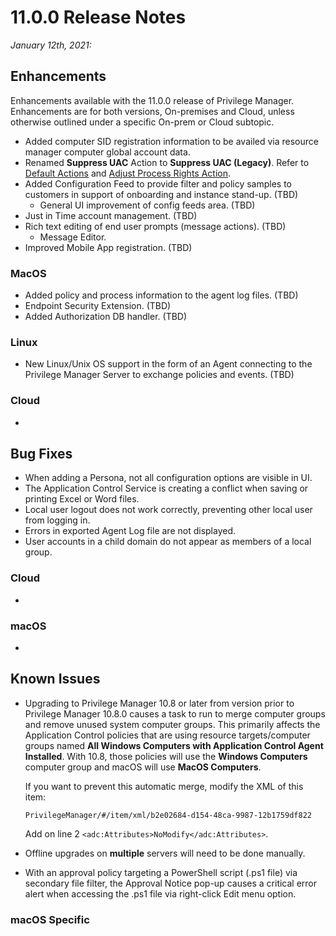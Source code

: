 [title]: # (11.0.0 Release)
[tags]: # (on-premises,cloud)
[priority]: # (30093)
# 11.0.0 Release Notes

_January 12th, 2021:_

## Enhancements

Enhancements available with the 11.0.0 release of Privilege Manager. Enhancements are for both versions, On-premises and Cloud, unless otherwise outlined under a specific On-prem or Cloud subtopic.

* Added computer SID registration information to be availed via resource manager computer global account data.
* Renamed __Suppress UAC__ Action to __Suppress UAC (Legacy)__. Refer to [Default Actions](../admin/actions/default-actions.md#set_environment_variable_action) and [Adjust Process Rights Action](../admin/actions/unrestricted-token.md).
* Added Configuration Feed to provide filter and policy samples to customers in support of onboarding and instance stand-up. (TBD)
  * General UI improvement of config feeds area. (TBD)
* Just in Time account management. (TBD)
* Rich text editing of end user prompts (message actions). (TBD)
  * Message Editor.
* Improved Mobile App registration. (TBD)

### MacOS

* Added policy and process information to the agent log files. (TBD)
* Endpoint Security Extension. (TBD)
* Added Authorization DB handler. (TBD)

### Linux

* New Linux/Unix OS support in the form of an Agent connecting to the Privilege Manager Server to exchange policies and events. (TBD)

### Cloud

* 

## Bug Fixes

* When adding a Persona, not all configuration options are visible in UI.
* The Application Control Service is creating a conflict when saving or printing Excel or Word files.
* Local user logout does not work correctly, preventing other local user from logging in.
* Errors in exported Agent Log file are not displayed.
* User accounts in a child domain do not appear as members of a local group.

### Cloud

* 

### macOS

* 

## Known Issues

* Upgrading to Privilege Manager 10.8 or later from version prior to Privilege Manager 10.8.0 causes a task to run to merge computer groups and remove unused system computer groups. This primarily affects the Application Control policies that are using resource targets/computer groups named __All Windows Computers with Application Control Agent Installed__.  With 10.8, those policies will use the __Windows Computers__ computer group and macOS will use __MacOS Computers__.

  If you want to prevent this automatic merge, modify the XML of this item:

  `PrivilegeManager/#/item/xml/b2e02684-d154-48ca-9987-12b1759df822`

  Add on line 2 `<adc:Attributes>NoModify</adc:Attributes>`.
* Offline upgrades on __multiple__ servers will need to be done manually.
* With an approval policy targeting a PowerShell script (.ps1 file) via secondary file filter, the Approval Notice pop-up causes a critical error alert when accessing the .ps1 file via right-click Edit menu option.

### macOS Specific

